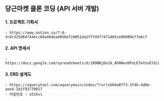 
## 당근마켓 클론 코딩 (API 서버 개발)
#### 1. 프로젝트 기획서 
    - https://www.notion.so/7-8-3c8c325d647444cc84a46dea4850ef24#51da2ff7d4f7471485ce00989e77e6c7
#### 2. API 명세서
    - https://docs.google.com/spreadsheets/d/1B9NBjDoiH_AhRWvvDPoLE7wYosEl6iXz3fKVGy87UuY/edit#gid=1272810478
#### 3. ERD 설계도
    - https://aquerytool.com/aquerymain/index/?rurl=b0da8ff3-3f4b-4d0e-aee4-2b1f93770017
    - 비밀번호 : o51kvi
